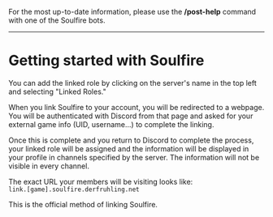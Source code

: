 For the most up-to-date information, please use the **/post-help** command with one of the Soulfire bots.

---

# Getting started with Soulfire

You can add the linked role by clicking on the server's name in the top left and selecting "Linked Roles."

When you link Soulfire to your account, you will be redirected to a webpage. You will be authenticated with Discord from that page and asked for your external game info (UID, username...) to complete the linking.

Once this is complete and you return to Discord to complete the process, your linked role will be assigned and the information will be displayed in your profile in channels specified by the server. The information will not be visible in every channel.

The exact URL your members will be visiting looks like:<br>
`link.[game].soulfire.derfruhling.net`

This is the official method of linking Soulfire.
